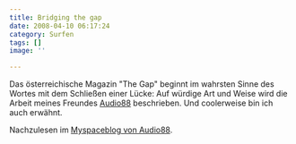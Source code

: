 ```yaml
---
title: Bridging the gap
date: 2008-04-10 06:17:24
category: Surfen
tags: []
image: ''

---
```


Das österreichische Magazin "The Gap" beginnt im wahrsten Sinne des Wortes mit dem Schließen einer Lücke: Auf würdige Art und Weise wird die Arbeit meines Freundes [Audio88](http://www.audio88.de) beschrieben. Und coolerweise bin ich auch erwähnt.  

  

Nachzulesen im [Myspaceblog von Audio88](http://blog.myspace.com/index.cfm?fuseaction=blog.view&friendID=43494454&blogID=373922103&Mytoken=B8B996C8-97E6-4D6B-A8086AEE5FDA4EA377957664).
